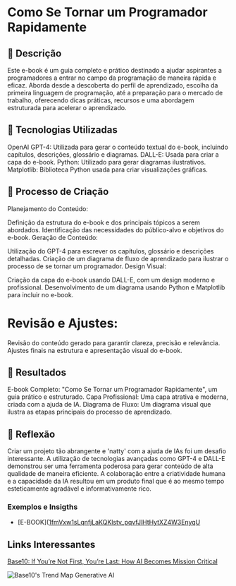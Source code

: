 # Como Se Tornar um Programador Rapidamente
## 📒 Descrição
Este e-book é um guia completo e prático destinado a ajudar aspirantes a programadores a entrar no campo da programação de maneira rápida e eficaz. Aborda desde a descoberta do perfil de aprendizado, escolha da primeira linguagem de programação, até a preparação para o mercado de trabalho, oferecendo dicas práticas, recursos e uma abordagem estruturada para acelerar o aprendizado.

## 🤖 Tecnologias Utilizadas
OpenAI GPT-4: Utilizada para gerar o conteúdo textual do e-book, incluindo capítulos, descrições, glossário e diagramas.
DALL-E: Usada para criar a capa do e-book.
Python: Utilizado para gerar diagramas ilustrativos.
Matplotlib: Biblioteca Python usada para criar visualizações gráficas.
## 🧐 Processo de Criação
Planejamento do Conteúdo:

Definição da estrutura do e-book e dos principais tópicos a serem abordados.
Identificação das necessidades do público-alvo e objetivos do e-book.
Geração de Conteúdo:

Utilização do GPT-4 para escrever os capítulos, glossário e descrições detalhadas.
Criação de um diagrama de fluxo de aprendizado para ilustrar o processo de se tornar um programador.
Design Visual:

Criação da capa do e-book usando DALL-E, com um design moderno e profissional.
Desenvolvimento de um diagrama usando Python e Matplotlib para incluir no e-book.
# Revisão e Ajustes:

Revisão do conteúdo gerado para garantir clareza, precisão e relevância.
Ajustes finais na estrutura e apresentação visual do e-book.
## 🚀 Resultados
E-book Completo: "Como Se Tornar um Programador Rapidamente", um guia prático e estruturado.
Capa Profissional: Uma capa atrativa e moderna, criada com a ajuda de IA.
Diagrama de Fluxo: Um diagrama visual que ilustra as etapas principais do processo de aprendizado.
## 💭 Reflexão 
Criar um projeto tão abrangente e 'natty' com a ajuda de IAs foi um desafio interessante. A utilização de tecnologias avançadas como GPT-4 e DALL-E demonstrou ser uma ferramenta poderosa para gerar conteúdo de alta qualidade de maneira eficiente. A colaboração entre a criatividade humana e a capacidade da IA resultou em um produto final que é ao mesmo tempo esteticamente agradável e informativamente rico.
### Exemplos e Insigths

- [E-BOOK]([1fmVxw1sLqnfjLaKQKlstv_pqvfJlHtHytXZ4W3EnyqU](https://docs.google.com/document/d/e/2PACX-1vTmXmIWL9ASCwnjhYT546gCwpqgMmEjHcYReLfckFQUHh3DNpS_2MS_np0omCUfRtPzT1GS9XXDXiSZ/pub)
## Links Interessantes

[Base10: If You’re Not First, You’re Last: How AI Becomes Mission Critical](https://base10.vc/post/generative-ai-mission-critical/)

![Base10's Trend Map Generative AI](https://github.com/digitalinnovationone/lab-natty-or-not/assets/730492/f4df26e8-f8f7-4419-8252-c69d73ea930c)
